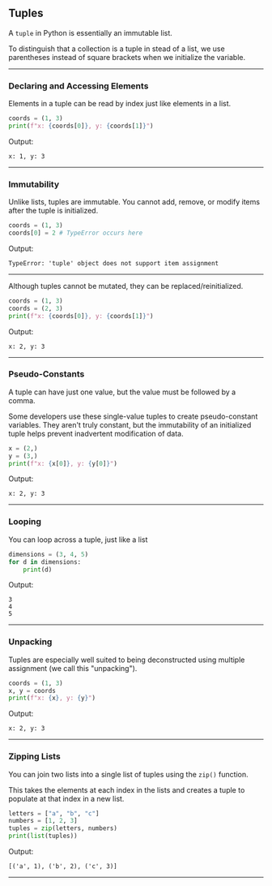 ## Tuples

A `tuple` in Python is essentially an immutable list.

To distinguish that a collection is a tuple in stead of a list, we use 
parentheses instead of square brackets when we initialize the variable.

---

### Declaring and Accessing Elements

Elements in a tuple can be read by index just like elements in a list.

```python
coords = (1, 3)
print(f"x: {coords[0]}, y: {coords[1]}")
```

Output:

```
x: 1, y: 3
```

---

### Immutability

Unlike lists, tuples are immutable. You cannot add, remove, or modify items
after the tuple is initialized.


```python
coords = (1, 3)
coords[0] = 2 # TypeError occurs here
```

Output:

```
TypeError: 'tuple' object does not support item assignment
```

---

Although tuples cannot be mutated, they can be replaced/reinitialized.

```python
coords = (1, 3)
coords = (2, 3)
print(f"x: {coords[0]}, y: {coords[1]}")
```

Output:

```
x: 2, y: 3
```

---

### Pseudo-Constants

A tuple can have just one value, but the value must be followed by a comma.

Some developers use these single-value tuples to create pseudo-constant
variables. They aren't truly constant, but the immutability of an initialized
tuple helps prevent inadvertent modification of data.
```python
x = (2,)
y = (3,)
print(f"x: {x[0]}, y: {y[0]}")
```

Output:

```
x: 2, y: 3
```

---

### Looping

You can loop across a tuple, just like a list

```python
dimensions = (3, 4, 5)
for d in dimensions:
    print(d)
```

Output:

```
3
4
5
```

---

### Unpacking

Tuples are especially well suited to being deconstructed using multiple 
assignment (we call this "unpacking").

```python
coords = (1, 3)
x, y = coords
print(f"x: {x}, y: {y}")
```

Output:

```
x: 2, y: 3
```

---

### Zipping Lists

You can join two lists into a single list of tuples using the `zip()` 
function.

This takes the elements at each index in the lists and creates a tuple to 
populate at that index in a new list.

```python
letters = ["a", "b", "c"]
numbers = [1, 2, 3]
tuples = zip(letters, numbers)
print(list(tuples))
```

Output:

```
[('a', 1), ('b', 2), ('c', 3)]
```

---
